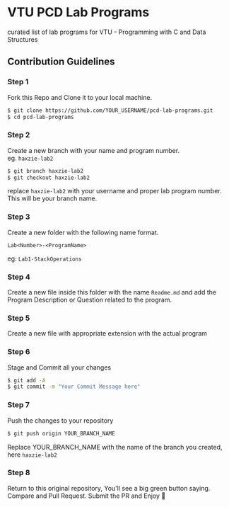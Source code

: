 # VTU PCD Lab Programs
curated list of lab programs for VTU - Programming with C and Data Structures

## Contribution Guidelines
### Step 1
Fork this Repo and Clone it to your local machine.
```sh
$ git clone https://github.com/YOUR_USERNAME/pcd-lab-programs.git
$ cd pcd-lab-programs
```
### Step 2
Create a new branch with your name and program number.  
eg. ```haxzie-lab2```
```sh
$ git branch haxzie-lab2
$ git checkout haxzie-lab2
```
replace `haxzie-lab2` with your username and proper lab program number. This will be your branch name.

### Step 3
Create a new folder with the following name format.
```
Lab<Number>-<ProgramName>
```
eg: ```Lab1-StackOperations```
### Step 4
Create a new file inside this folder with the name `Readme.md` and add the Program Description or Question related to the program.
### Step 5
Create a new file with appropriate extension with the actual program
### Step 6
Stage and Commit all your changes
```sh
$ git add -A
$ git commit -m "Your Commit Message here"
```
### Step 7
Push the changes to your repository
```sh
$ git push origin YOUR_BRANCH_NAME
```
Replace YOUR_BRANCH_NAME with the name of the branch you created, here `haxzie-lab2`
### Step 8
Return to this original repository, You'll see a big green button saying. Compare and Pull Request. Submit the PR and Enjoy :tada:

